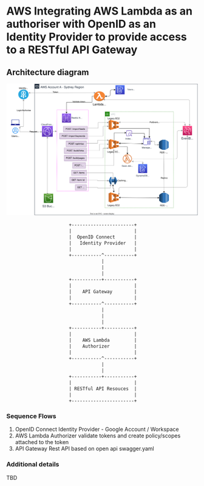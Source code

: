 # AWS Integrating AWS Lambda as an authoriser with OpenID as an Identity Provider to provide access to a RESTful API Gateway

## Architecture diagram

![AWS Integrating AWS Lambda as an authorizer with OpenID as an Identity Provider to provide access to a RESTful API Gateway](aws-lambda-authoriser-openid-rest-api-gateway.svg)

```diagram
                       +-----------------------+
                       |                       |
                       |  OpenID Connect       |
                       |   Identity Provider   |
                       |                       |
                       +-----------^-----------+
                                   |
                                   |
                                   |
                       +-----------+-----------+
                       |                       |
                       |    API Gateway        |
                       |                       |
                       +-----------^-----------+
                                   |
                                   |
                                   |
                       +-----------+-----------+
                       |                       |
                       |    AWS Lambda         |
                       |    Authorizer         |
                       |                       |
                       +-----------^-----------+
                                   |
                                   |
                       +-----------+-----------+
                       |                       |
                       | RESTful API Resouces  |
                       |                       |
                       +-----------------------+

```

### Sequence Flows

1. OpenID Connect Identity Provider - Google Account / Workspace
2. AWS Lambda Authorizer validate tokens and create policy/scopes attached to the token
3. API Gateway Rest API based on open api swagger.yaml

### Additional details

TBD
